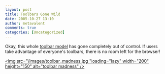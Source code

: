 ```yaml
---
layout: post
title: Toolbars Gone Wild
date: 2005-10-27 13:10
author: metavalent
comments: true
categories: [Uncategorized]
---
```

Okay, this whole <a href="/images/toolbar_madness.jpg">toolbar model</a> has gone completely out of control.  If users take advantage of everyone's toolbars, there is no room left for the browser!

<a href="/images/toolbar_madness.jpg"><img src="/images/toolbar_madness.jpg "loading="lazy" width="200" height="150" alt="toolbar madness" /></a>
